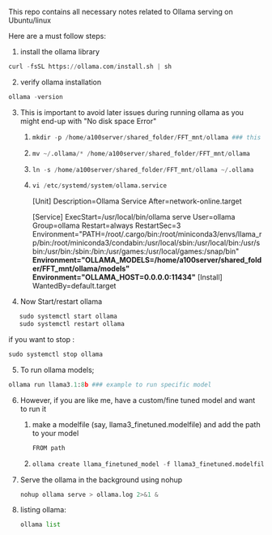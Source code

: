 This repo contains all necessary notes related to Ollama serving on Ubuntu/linux

Here are a must follow steps:

1. install the ollama library
```python
curl -fsSL https://ollama.com/install.sh | sh
```
2. verify ollama installation
```python
ollama -version
```
3. This is important to avoid later issues during running ollama as you might end-up with "No disk space Error"
    1. ```python
       mkdir -p /home/a100server/shared_folder/FFT_mnt/ollama ### this is supposed to be the folder you want to save all the models; blobs, manifest etc
    2. ```python
       mv ~/.ollama/* /home/a100server/shared_folder/FFT_mnt/ollama
    3. ```python
       ln -s /home/a100server/shared_folder/FFT_mnt/ollama ~/.ollama
    4.  ```python
        vi /etc/systemd/system/ollama.service
        ```
        [Unit]
        Description=Ollama Service
        After=network-online.target
        
        [Service]
        ExecStart=/usr/local/bin/ollama serve
        User=ollama
        Group=ollama
        Restart=always
        RestartSec=3
        Environment="PATH=/root/.cargo/bin:/root/miniconda3/envs/llama_rp/bin:/root/miniconda3/condabin:/usr/local/sbin:/usr/local/bin:/usr/sbin:/usr/bin:/sbin:/bin:/usr/games:/usr/local/games:/snap/bin"
        **Environment="OLLAMA_MODELS=/home/a100server/shared_folder/FFT_mnt/ollama/models"
        Environment="OLLAMA_HOST=0.0.0.0:11434"**
        [Install]
        WantedBy=default.target

4. Now Start/restart ollama
```python
   sudo systemctl start ollama
   sudo systemctl restart ollama
```
  if you want to stop : 
  ```python 
  sudo systemctl stop ollama
  ```
5. To run ollama models;
```python
ollama run llama3.1:8b ### example to run specific model
```

6. However, if you are like me, have a custom/fine tuned model and want to run it
    1. make a modelfile (say, llama3_finetuned.modelfile) and add the path to your model
       ```python
       FROM path
    2. ```python
       ollama create llama_finetuned_model -f llama3_finetuned.modelfile
       ```

7. Serve the ollama in the background using nohup
   ```python
   nohup ollama serve > ollama.log 2>&1 &
   ```
8. listing ollama:
   ```python
   ollama list
   ```

